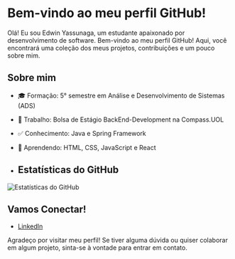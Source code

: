 # Bem-vindo ao meu perfil GitHub!

Olá! Eu sou Edwin Yassunaga, um estudante apaixonado por desenvolvimento de software. Bem-vindo ao meu perfil GitHub! Aqui, você encontrará uma coleção dos meus projetos, contribuições e um pouco sobre mim.

## Sobre mim

- 🎓 Formação: 5° semestre em Análise e Desenvolvimento de Sistemas (ADS)
- 💼 Trabalho: Bolsa de Estágio BackEnd-Development na Compass.UOL
- ✅ Conhecimento: Java e Spring Framework
- 🌱 Aprendendo: HTML, CSS, JavaScript e React 

- ## Estatísticas do GitHub

![Estatísticas do GitHub](https://github-readme-stats.vercel.app/api?username=EdYass&show_icons=true&theme=radical)

## Vamos Conectar!

- [LinkedIn](https://www.linkedin.com/in/edyass-706711264/)


Agradeço por visitar meu perfil! Se tiver alguma dúvida ou quiser colaborar em algum projeto, sinta-se à vontade para entrar em contato.
<!---
EdYass/EdYass is a ✨ special ✨ repository because its `README.md` (this file) appears on your GitHub profile.
You can click the Preview link to take a look at your changes.
--->
